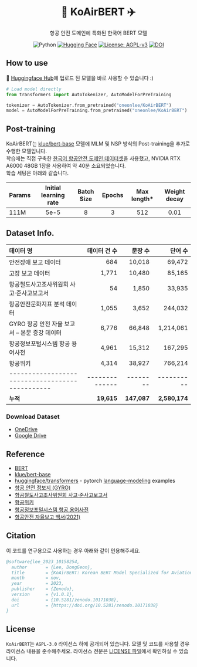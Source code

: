 <!---
Copyright (C) 2023 Donggeon Lee
 
This program is free software: you can redistribute it and/or modify
it under the terms of the GNU Affero General Public License as
published by the Free Software Foundation, either version 3 of the
License, or (at your option) any later version.
 
This program is distributed in the hope that it will be useful,
but WITHOUT ANY WARRANTY; without even the implied warranty of
MERCHANTABILITY or FITNESS FOR A PARTICULAR PURPOSE. See the
GNU Affero General Public License for more details.
 
You should have received a copy of the GNU Affero General Public License
along with this program. If not, see <http://www.gnu.org/licenses/>.
-->

<div align="center">
    <h1>🤗 KoAirBERT  ✈️</h1>
    <p>항공 안전 도메인에 특화된 한국어 BERT 모델</p>
</div>
    
<p align="center">
    <img alt="Python" src="https://img.shields.io/badge/python-3.8-blue.svg">
    <a href="https://huggingface.co/oneonlee/KoAirBERT"><img alt="Hugging Face" src="https://img.shields.io/badge/%F0%9F%A4%97-Models%20on%20Hub-yellow"></a>
    <a href="https://github.com/oneonlee/KoAirBERT/blob/master/LICENSE"><img alt="License: AGPL-v3" src="https://img.shields.io/badge/License-AGPL--v3-blue.svg"></a>
    <a href="https://doi.org/10.5281/zenodo.10171038"><img alt="DOI" src="https://img.shields.io/badge/DOI-10.5281%2Fzenodo.10171038-blue"></a>
</p>

## How to use

🤗 [Huggingface Hub](https://huggingface.co/oneonlee/KoAirBERT/tree/main)에 업로드 된 모델을 바로 사용할 수 있습니다 :)

```python
# Load model directly
from transformers import AutoTokenizer, AutoModelForPreTraining

tokenizer = AutoTokenizer.from_pretrained("oneonlee/KoAirBERT")
model = AutoModelForPreTraining.from_pretrained("oneonlee/KoAirBERT")
```

## Post-training

KoAirBERT는 [klue/bert-base](https://huggingface.co/klue/bert-base) 모델에 MLM 및 NSP 방식의 Post-training을 추가로 수행한 모델입니다.<br>
학습에는 직접 구축한 [한국어 항공안전 도메인 데이터셋](#dataset-info)을 사용했고, NVIDIA RTX A6000 48GB 1장을 사용하여 약 40분 소요되었습니다.<br>
학습 세팅은 아래와 같습니다.

| Params | Initial learning rate | Batch Size | Epochs | Max length\* | Weight decay |
| :-- | :--: |  :--: | :--: | :--: | :--: |
| 111M | 5e-5 | 8 | 3 | 512 | 0.01 |

## Dataset Info.

|     데이터 명                                   |     데이터 건 수    |     문장 수    |       단어 수    |
|:-------------------------------------------------|--------------------:|---------------:|-----------------:|
|     안전장애 보고 데이터                        |              684    |      10,018    |        69,472    |
|     고장 보고 데이터                            |            1,771    |      10,480    |        85,165    |
|     항공철도사고조사위원회 사고·준사고보고서           |               54    |       1,850    |        33,935    |
|     항공안전문화지표 분석 데이터                |            1,055    |       3,652    |       244,032    |
|     GYRO 항공 안전 자율 보고서 – 본문 증강 데이터    |            6,776    |      66,848    |     1,214,061    |
|     항공정보포털시스템 항공 용어사전                     |            4,961    |      15,312    |       167,295    |
|     항공위키                                   |               4,314 |         38,927 |          766,214 |
|-----------------------------------------------|--------------|--------|----------|
|     **누적**                                        |           **19,615**    |     **147,087**    |     **2,580,174**    |

### Download Dataset

- [OneDrive](https://o365inha-my.sharepoint.com/:u:/g/personal/22191340_office_inha_ac_kr/EZq02MzgUMJMiLgjt9uhedUBSqIgq03u55T-x94Np6SNYw?e=0BdafP)
- [Google Drive](https://drive.google.com/file/d/1VN7GWzJz9Xy0ezeEuiFjtQmjgg1KTMvM/view?usp=sharing)

## Reference

- [BERT](https://arxiv.org/abs/1810.04805)
- [klue/bert-base](https://huggingface.co/klue/bert-base)
- [huggingface/transformers](https://github.com/huggingface/transformers/) - pytorch [language-modeling](https://github.com/huggingface/transformers/tree/main/examples/pytorch/language-modeling) examples
- [항공 안전 정보지 (GYRO)](https://www.airsafety.or.kr/airsafety/board/gyro/list.do)
- [항공철도사고조사위원회 사고·준사고보고서](https://araib.molit.go.kr/USR/airboard0201/m_34497/lst.js)
- [항공위키](https://airtravelinfo.kr/wiki/)
- [항공정보포털시스템 항공 용어사전](https://www.airportal.go.kr/knowledge/library/KdMain01.jsp)
- [항공안전 자율보고 백서(2021)](https://www.airsafety.or.kr/airsafety/board/aspds/view.do?bbsNo=4431)

## Citation

이 코드를 연구용으로 사용하는 경우 아래와 같이 인용해주세요.

```bibtex
@software{lee_2023_10158254,
  author       = {Lee, DongGeon},
  title        = {KoAirBERT: Korean BERT Model Specialized for Aviation Safety Domain},
  month        = nov,
  year         = 2023,
  publisher    = {Zenodo},
  version      = {v1.0.1},
  doi          = {10.5281/zenodo.10171038},
  url          = {https://doi.org/10.5281/zenodo.10171038}
}
```

## License

`KoAirBERT`는 `AGPL-3.0` 라이선스 하에 공개되어 있습니다. 모델 및 코드를 사용할 경우 라이선스 내용을 준수해주세요. 라이선스 전문은 [LICENSE 파일](LICENSE)에서 확인하실 수 있습니다.

